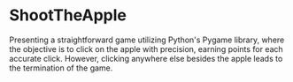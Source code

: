 # ShootTheApple

Presenting a straightforward game utilizing Python's Pygame library, where the objective is to click on the apple with precision, earning points for each accurate click. However, clicking anywhere else besides the apple leads to the termination of the game.
